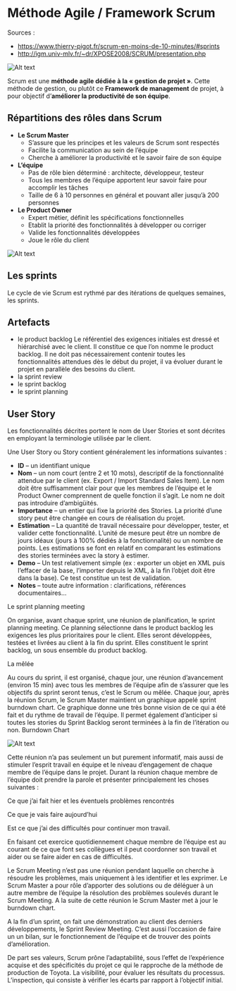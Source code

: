 # Méthode Agile / Framework Scrum

Sources :
- https://www.thierry-pigot.fr/scrum-en-moins-de-10-minutes/#sprints
- http://igm.univ-mlv.fr/~dr/XPOSE2008/SCRUM/presentation.php

![Alt text](https://github.com/obrunet/Project_Big_Data_Renewable_energies/blob/master/00_infos_organisation/agile_scrum/Scrum-Overview-Diagram-575x359.png)

Scrum est une __méthode agile dédiée à la « gestion de projet »__. Cette méthode de gestion, ou plutôt ce __Framework de management__ de projet, à pour objectif d’__améliorer la productivité de son équipe__.

## Répartitions des rôles dans Scrum

- __Le Scrum Master__
  - S’assure que les principes et les valeurs de Scrum sont respectés
  - Facilite la communication au sein de l’équipe
  - Cherche à améliorer la productivité et le savoir faire de son équipe
- __L’équipe__
  - Pas de rôle bien déterminé : architecte, développeur, testeur
  - Tous les membres de l’équipe apportent leur savoir faire pour accomplir les tâches
  - Taille de 6 à 10 personnes en général et pouvant aller jusqu’à 200 personnes
- __Le Product Owner__
  - Expert métier, définit les spécifications fonctionnelles
  - Etablit la priorité des fonctionnalités à développer ou corriger
  - Valide les fonctionnalités développées
  - Joue le rôle du client
  
![Alt text](https://github.com/obrunet/Project_Big_Data_Renewable_energies/blob/master/00_infos_organisation/agile_scrum/methode-gestion-projet-scrum-575x223.png)


## Les sprints
Le cycle de vie Scrum est rythmé par des itérations de quelques semaines, les sprints.


## Artefacts
- le product backlog
Le référentiel des exigences initiales est dressé et hiérarchisé avec le client. Il constitue ce que l’on nomme le product backlog. Il ne doit pas nécessairement contenir toutes les fonctionnalités attendues dès le début du projet, il va évoluer durant le projet en parallèle des besoins du client.
- la sprint review
- le sprint backlog
- le sprint planning

## User Story
Les fonctionnalités décrites portent le nom de User Stories et sont décrites en employant la terminologie utilisée par le client.

Une User Story ou Story contient généralement les informations suivantes :

  - __ID__ – un identifiant unique
  - __Nom__ – un nom court (entre 2 et 10 mots), descriptif de la fonctionnalité attendue par le client (ex. Export / Import Standard Sales Item). Le nom doit être suffisamment clair pour que les membres de l’équipe et le Product Owner comprennent de quelle fonction il s’agit. Le nom ne doit pas introduire d’ambigüités.
  - __Importance__ – un entier qui fixe la priorité des Stories. La priorité d’une story peut être changée en cours de réalisation du projet.
  - __Estimation__ – La quantité de travail nécessaire pour développer, tester, et valider cette fonctionnalité. L’unité de mesure peut être un nombre de jours idéaux (jours à 100% dédiés à la fonctionnalité) ou un nombre de points. Les estimations se font en relatif en comparant les estimations des stories terminées avec la story à estimer.
  - __Demo__ – Un test relativement simple (ex : exporter un objet en XML puis l’effacer de la base, l’importer depuis le XML, à la fin l’objet doit être dans la base). Ce test constitue un test de validation.
  - __Notes__ – toute autre information : clarifications, références documentaires…

Le sprint planning meeting

On organise, avant chaque sprint, une réunion de planification, le sprint planning meeting. Ce planning sélectionne dans le product backlog les exigences les plus prioritaires pour le client. Elles seront développées, testées et livrées au client à la fin du sprint. Elles constituent le sprint backlog, un sous ensemble du product backlog.

La mêlée

Au cours du sprint, il est organisé, chaque jour, une réunion d’avancement (environ 15 min) avec tous les membres de l’équipe afin de s’assurer que les objectifs du sprint seront tenus, c’est le Scrum ou mêlée. Chaque jour, après la réunion Scrum, le Scrum Master maintient un graphique appelé sprint burndown chart. Ce graphique donne une très bonne vision de ce qui a été fait et du rythme de travail de l’équipe. Il permet également d’anticiper si toutes les stories du Sprint Backlog seront terminées à la fin de l’itération ou non.
Burndown Chart

![Alt text](https://github.com/obrunet/Project_Big_Data_Renewable_energies/blob/master/00_infos_organisation/agile_scrum/burndownchart-575x358.png)

Cette réunion n’a pas seulement un but purement informatif, mais aussi de stimuler l’esprit travail en équipe et le niveau d’engagement de chaque membre de l’équipe dans le projet. Durant la réunion chaque membre de l’équipe doit prendre la parole et présenter principalement les choses suivantes :

Ce que j’ai fait hier et les éventuels problèmes rencontrés

Ce que je vais faire aujourd’hui

Est ce que j’ai des difficultés pour continuer mon travail.

En faisant cet exercice quotidiennement chaque membre de l’équipe est au courant de ce que font ses collègues et il peut 
coordonner son travail et aider ou se faire aider en cas de difficultés.

Le Scrum Meeting n’est pas une réunion pendant laquelle on cherche à résoudre les problèmes, mais uniquement à les identifier et les exprimer. Le Scrum Master a pour rôle d’apporter des solutions ou de déléguer à un autre membre de l’équipe la résolution des problèmes soulevés durant le Scrum Meeting. A la suite de cette réunion le Scrum Master met à jour le burndown chart.

A la fin d’un sprint, on fait une démonstration au client des derniers développements, le Sprint Review Meeting. C’est aussi l’occasion de faire un un bilan, sur le fonctionnement de l’équipe et de trouver des points d’amélioration.

De part ses valeurs, Scrum prône l’adaptabilité, sous l’effet de l’expérience acquise et des spécificités du projet ce qui le rapproche de la méthode de production de Toyota. La visibilité, pour évaluer les résultats du processus. L’inspection, qui consiste à vérifier les écarts par rapport à l’objectif initial.
